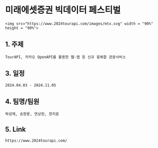 
# 미래에셋증권 빅데이터 페스티벌
    
    <img src="https://www.2024tourapi.com/images/mtx.svg" width = "90%" height = "90%"> 

## 1. 주제

    TourAPI, 카카오 OpenAPI를 활용한 웹·앱 등 신규 융복합 관광서비스
    
## 3. 일정

    2024.04.03 - 2024.11.05
   
## 4. 팀명/팀원

    박성재, 송창용, 연상헌, 한지웅
   
## 5. Link

    https://www.2024tourapi.com/
